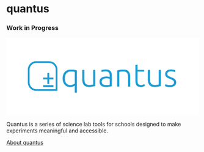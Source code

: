# quantus
### Work in Progress

![quantus logo](quantus_logo.jpg)

Quantus is a series of science lab tools for schools designed to make experiments meaningful and accessible.

[About quantus](http://www.lelandjansen.com/project/quantus)
